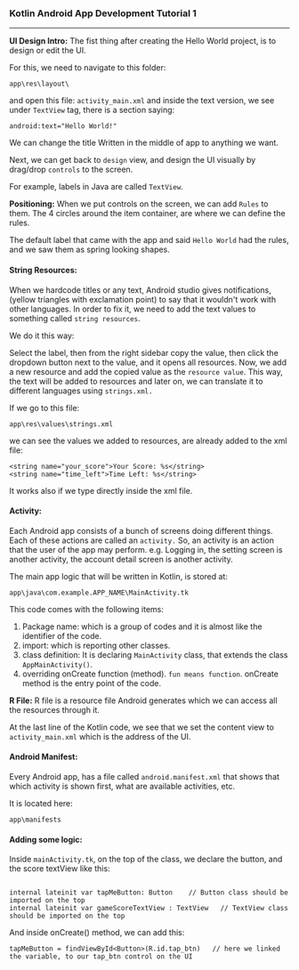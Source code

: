 ### Kotlin Android App Development Tutorial 1
---
__UI Design Intro:__ The fist thing after creating the Hello World project, is to design or edit the UI. 

For this, we need to navigate to this folder:
```
app\res\layout\
``` 
and open this file: `activity_main.xml` and inside the text version, we see under `TextView` tag, there is a section saying:
```
android:text="Hello World!"
```
We can change the title Written in the middle of app to anything we want.

Next, we can get back to `design` view, and design the UI visually by drag/drop `controls` to the screen.

For example, labels in Java are called `TextView`.

__Positioning:__ When we put controls on the screen, we can add `Rules` to them. The 4 circles around the item container, are where we can define the rules. 

The default label that came with the app and said `Hello World` had the rules, and we saw them as spring looking shapes.


#### String Resources:
When we hardcode titles or any text, Android studio gives notifications, (yellow triangles with exclamation point) to say that it wouldn't work with other languages. In order to fix it, we need to add the text values to something called `string resources`.

We do it this way: 

Select the label, then from the right sidebar copy the value, then click the dropdown button next to the value, and it opens all resources. Now, we add a new resource and add the copied value as the `resource value`. This way, the text will be added to resources and later on, we can translate it to different languages using `strings.xml.`

If we go to this file:
```
app\res\values\strings.xml
```
we can see the values we added to resources, are already added to the xml file:
```
<string name="your_score">Your Score: %s</string>
<string name="time_left">Time Left: %s</string>
```

It works also if we type directly inside the xml file.

#### Activity:

Each Android app consists of a bunch of screens doing different things. Each of these actions are called an `activity.` So, an activity is an action that the user of the app may perform. e.g. Logging in, the setting screen is another activity, the account detail screen is another activity.

The main app logic that will be written in Kotlin, is stored at:
```
app\java\com.example.APP_NAME\MainActivity.tk
```
This code comes with the following items:

1) Package name: which is a group of codes and it is almost like the identifier of the code.
2) import: which is reporting other classes.
3) class definition: It is declaring `MainActivity` class, that extends the class `AppMainActivity()`.
4) overriding onCreate function (method). `fun means function`. onCreate method is the entry point of the code.

__R File:__ R file is a resource file Android generates which we can access all the resources through it. 

At the last line of the Kotlin code, we see that we set the content view to `activity_main.xml` which is the address of the UI.

#### Android Manifest: 

Every Android app, has a file called `android.manifest.xml` that shows that which activity is shown first, what are available activities, etc.

It is located here:
```
app\manifests
``` 

#### Adding some logic:

Inside `mainActivity.tk`, on the top of the class, we declare the button, and the score textView like this:
```   

internal lateinit var tapMeButton: Button    // Button class should be imported on the top
internal lateinit var gameScoreTextView : TextView   // TextView class should be imported on the top

```
And inside onCreate() method, we can add this:

```
tapMeButton = findViewById<Button>(R.id.tap_btn)   // here we linked the variable, to our tap_btn control on the UI
```










